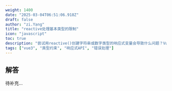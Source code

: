 ```yaml
---
weight: 1400
date: "2025-03-04T06:51:06.918Z"
draft: false
author: "zi.Yang"
title: "reactive处理基本类型的限制"
icon: "javascript"
toc: true
description: "尝试用reactive()创建字符串或数字类型的响应式变量会导致什么问题？Vue3的响应式系统为何强制要求reactive参数必须为对象类型？"
tags: ["vue3", "类型约束", "响应式API", "错误处理"]
---
```


## 解答

待补充...
